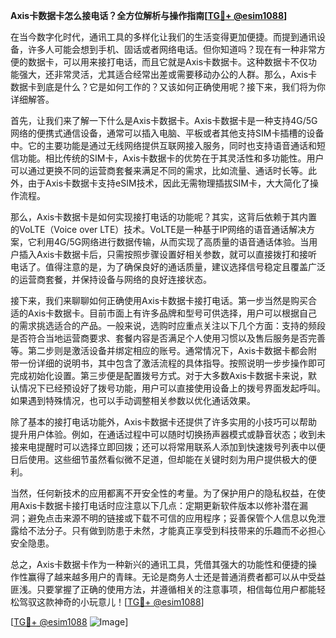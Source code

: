 **Axis卡数据卡怎么接电话？全方位解析与操作指南[[TG💪+ @esim1088](https://t.me/s/esim1088)]**

在当今数字化时代，通讯工具的多样化让我们的生活变得更加便捷。而提到通讯设备，许多人可能会想到手机、固话或者网络电话。但你知道吗？现在有一种非常方便的数据卡，可以用来接打电话，而且它就是Axis卡数据卡。这种数据卡不仅功能强大，还非常灵活，尤其适合经常出差或需要移动办公的人群。那么，Axis卡数据卡到底是什么？它是如何工作的？又该如何正确使用呢？接下来，我们将为你详细解答。

首先，让我们来了解一下什么是Axis卡数据卡。Axis卡数据卡是一种支持4G/5G网络的便携式通信设备，通常可以插入电脑、平板或者其他支持SIM卡插槽的设备中。它的主要功能是通过无线网络提供互联网接入服务，同时也支持语音通话和短信功能。相比传统的SIM卡，Axis卡数据卡的优势在于其灵活性和多功能性。用户可以通过更换不同的运营商套餐来满足不同的需求，比如流量、通话时长等。此外，由于Axis卡数据卡支持eSIM技术，因此无需物理插拔SIM卡，大大简化了操作流程。

那么，Axis卡数据卡是如何实现接打电话的功能呢？其实，这背后依赖于其内置的VoLTE（Voice over LTE）技术。VoLTE是一种基于IP网络的语音通话解决方案，它利用4G/5G网络进行数据传输，从而实现了高质量的语音通话体验。当用户插入Axis卡数据卡后，只需按照步骤设置好相关参数，就可以直接拨打和接听电话了。值得注意的是，为了确保良好的通话质量，建议选择信号稳定且覆盖广泛的运营商套餐，并保持设备与网络的良好连接状态。

接下来，我们来聊聊如何正确使用Axis卡数据卡接打电话。第一步当然是购买合适的Axis卡数据卡。目前市面上有许多品牌和型号可供选择，用户可以根据自己的需求挑选适合的产品。一般来说，选购时应重点关注以下几个方面：支持的频段是否符合当地运营商要求、套餐内容是否满足个人使用习惯以及售后服务是否完善等。第二步则是激活设备并绑定相应的账号。通常情况下，Axis卡数据卡都会附带一份详细的说明书，其中包含了激活流程的具体指导。按照说明一步步操作即可完成初始化设置。第三步便是配置拨号方式。对于大多数Axis卡数据卡来说，默认情况下已经预设好了拨号功能，用户可以直接使用设备上的拨号界面发起呼叫。如果遇到特殊情况，也可以手动调整相关参数以优化通话效果。

除了基本的接打电话功能外，Axis卡数据卡还提供了许多实用的小技巧可以帮助提升用户体验。例如，在通话过程中可以随时切换扬声器模式或静音状态；收到未接来电提醒时可以选择立即回拨；还可以将常用联系人添加到快速拨号列表中以便日后使用。这些细节虽然看似微不足道，但却能在关键时刻为用户提供极大的便利。

当然，任何新技术的应用都离不开安全性的考量。为了保护用户的隐私权益，在使用Axis卡数据卡接打电话时应注意以下几点：定期更新软件版本以修补潜在漏洞；避免点击来源不明的链接或下载不可信的应用程序；妥善保管个人信息以免泄露给不法分子。只有做到防患于未然，才能真正享受到科技带来的乐趣而不必担心安全隐患。

总之，Axis卡数据卡作为一种新兴的通讯工具，凭借其强大的功能性和便捷的操作性赢得了越来越多用户的青睐。无论是商务人士还是普通消费者都可以从中受益匪浅。只要掌握了正确的使用方法，并遵循相关的注意事项，相信每位用户都能轻松驾驭这款神奇的小玩意儿！[[TG💪+ @esim1088](https://t.me/s/esim1088)]

[[TG💪+ @esim1088](https://t.me/s/esim1088) ![Image](https://i.postimg.cc/4NQfJmqS/Snipaste-2025-05-13-00-14-12.png)]